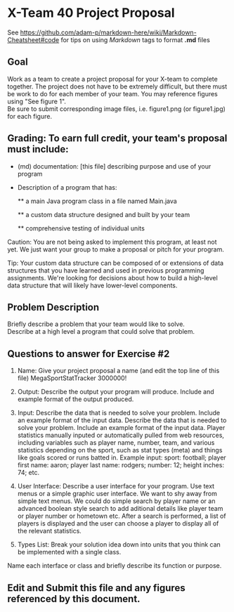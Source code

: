 # X-Team 40 Project Proposal

See https://github.com/adam-p/markdown-here/wiki/Markdown-Cheatsheet#code for tips on using *Markdown* tags to format __.md__ files

## Goal

Work as a team to create a project proposal for your X-team to complete together.
The project does not have to be extremely difficult,
but there must be work to do for each member of your team.
You may reference figures using "See figure 1".  
Be sure to submit corresponding image files, i.e. figure1.png (or figure1.jpg) for each figure.

## Grading: To earn full credit, your team's proposal must include:

* (md) documentation: [this file] describing purpose and use of your program

* Description of a program that has:

  ** a main Java program class in a file named Main.java
  
  ** a custom data structure designed and built by your team
  
  ** comprehensive testing of individual units
  
 Caution: You are not being asked to implement this program, at least not yet. 
 We just want your group to make a proposal or pitch for your program.
 
 Tip: Your custom data structure can be composed of or extensions of data structures that you have learned and used in previous programming assignments.  We're looking for decisions about how to build a high-level data structure that will likely have lower-level components.

## Problem Description

Briefly describe a problem that your team would like to solve.  
Describe at a high level a program that could solve that problem.

## Questions to answer for Exercise #2

1. Name: Give your project proposal a name (and edit the top line of this file)
MegaSportStatTracker 3000000!


2. Output: Describe the output your program will produce.  Include and example format of the output produced.



3. Input: Describe the data that is needed to solve your problem. Include an example format of the input data.
Describe the data that is needed to solve your problem. Include an example format of the input data.
Player statistics manually inputed or automatically pulled from web resources, including variables such as player name, number, team, and various statistics depending on the sport, such as stat types (meta) and things like goals scored or runs batted in.
Example input: sport: football; player first name: aaron; player last name: rodgers; number: 12; height inches: 74; etc.

4. User Interface: Describe a user interface for your program.  Use text menus or a simple graphic user interface.
We want to shy away from simple text menus. We could do simple search by player name or an advanced boolean style search to add aditional details like player team or player number or hometown etc.
After a search is performed, a list of players is displayed and the user can choose a player to display all of the relevant statistics. 


5. Types List: Break your solution idea down into units that you think can be implemented with a single class.



Name each interface or class and briefly describe its function or purpose.


## Edit and Submit this file and any figures referenced by this document.

